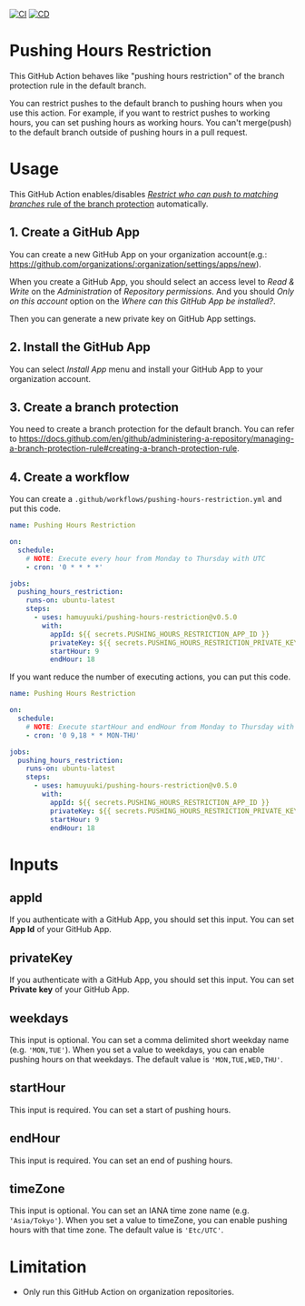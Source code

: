 [![CI](https://github.com/hamuyuuki/pushing-hours-restriction/actions/workflows/ci.yml/badge.svg)](https://github.com/hamuyuuki/pushing-hours-restriction/actions/workflows/ci.yml)
[![CD](https://github.com/hamuyuuki/pushing-hours-restriction/actions/workflows/cd.yml/badge.svg)](https://github.com/hamuyuuki/pushing-hours-restriction/actions/workflows/cd.yml)

# Pushing Hours Restriction

This GitHub Action behaves like "pushing hours restriction" of the branch protection rule in the default branch.

You can restrict pushes to the default branch to pushing hours when you use this action.
For example, if you want to restrict pushes to working hours, you can set pushing hours as working hours. You can't merge(push) to the default branch outside of pushing hours in a pull request.

# Usage

This GitHub Action enables/disables [_Restrict who can push to matching branches_ rule of the branch protection](https://docs.github.com/en/github/administering-a-repository/about-protected-branches#restrict-who-can-push-to-matching-branches) automatically.

## 1. Create a GitHub App

You can create a new GitHub App on your organization account(e.g.: https://github.com/organizations/:organization/settings/apps/new).

When you create a GitHub App, you should select an access level to _Read & Write_ on the _Administration_ of _Repository permissions_. And you should _Only on this account_ option on the _Where can this GitHub App be installed?_.

Then you can generate a new private key on GitHub App settings.

## 2. Install the GitHub App

You can select _Install App_ menu and install your GitHub App to your organization account.

## 3. Create a branch protection

You need to create a branch protection for the default branch. You can refer to https://docs.github.com/en/github/administering-a-repository/managing-a-branch-protection-rule#creating-a-branch-protection-rule.

## 4. Create a workflow

You can create a `.github/workflows/pushing-hours-restriction.yml` and put this code.

```yaml
name: Pushing Hours Restriction

on:
  schedule:
    # NOTE: Execute every hour from Monday to Thursday with UTC
    - cron: '0 * * * *'

jobs:
  pushing_hours_restriction:
    runs-on: ubuntu-latest
    steps:
      - uses: hamuyuuki/pushing-hours-restriction@v0.5.0
        with:
          appId: ${{ secrets.PUSHING_HOURS_RESTRICTION_APP_ID }}
          privateKey: ${{ secrets.PUSHING_HOURS_RESTRICTION_PRIVATE_KEY }}
          startHour: 9
          endHour: 18
```

If you want reduce the number of executing actions, you can put this code.

```yaml
name: Pushing Hours Restriction

on:
  schedule:
    # NOTE: Execute startHour and endHour from Monday to Thursday with UTC
    - cron: '0 9,18 * * MON-THU'

jobs:
  pushing_hours_restriction:
    runs-on: ubuntu-latest
    steps:
      - uses: hamuyuuki/pushing-hours-restriction@v0.5.0
        with:
          appId: ${{ secrets.PUSHING_HOURS_RESTRICTION_APP_ID }}
          privateKey: ${{ secrets.PUSHING_HOURS_RESTRICTION_PRIVATE_KEY }}
          startHour: 9
          endHour: 18
```

# Inputs

## appId

If you authenticate with a GitHub App, you should set this input. You can set **App Id** of your GitHub App.

## privateKey

If you authenticate with a GitHub App, you should set this input. You can set **Private key** of your GitHub App.

## weekdays

This input is optional. You can set a comma delimited short weekday name (e.g. `'MON,TUE'`). When you set a value to weekdays, you can enable pushing hours on that weekdays. The default value is `'MON,TUE,WED,THU'`.

## startHour

This input is required. You can set a start of pushing hours.

## endHour

This input is required. You can set an end of pushing hours.

## timeZone

This input is optional. You can set an IANA time zone name (e.g. `'Asia/Tokyo'`). When you set a value to timeZone, you can enable pushing hours with that time zone. The default value is `'Etc/UTC'`.

# Limitation

- Only run this GitHub Action on organization repositories.
